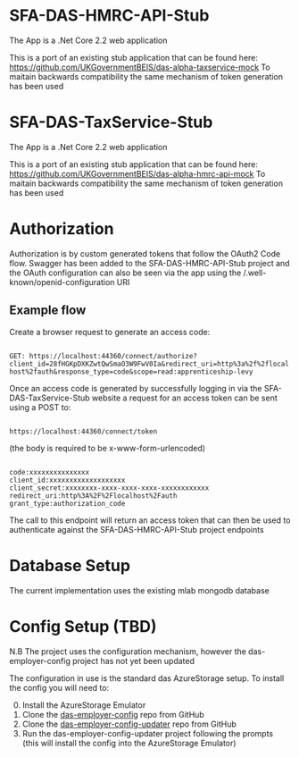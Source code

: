 
# SFA-DAS-HMRC-API-Stub

The App is a .Net Core 2.2 web application 

This is a port of an existing stub application that can be found here: https://github.com/UKGovernmentBEIS/das-alpha-taxservice-mock
To maitain backwards compatibility the same mechanism of token generation has been used

# SFA-DAS-TaxService-Stub

The App is a .Net Core 2.2 web application

This is a port of an existing stub application that can be found here: https://github.com/UKGovernmentBEIS/das-alpha-hmrc-api-mock
To maitain backwards compatibility the same mechanism of token generation has been used

# Authorization

Authorization is by custom generated tokens that follow the OAuth2 Code flow.
Swagger has been added to the SFA-DAS-HMRC-API-Stub project and the OAuth configuration can also be seen via the app using the /.well-known/openid-configuration URI

## Example flow

Create a browser request to generate an access code:

<code>
GET: https://localhost:44360/connect/authorize?client_id=28fHGKpDXKZwtQwSmaO3W9FwV0Ia&redirect_uri=http%3a%2f%2flocalhost%2fauth&response_type=code&scope=read:apprenticeship-levy
</code>

Once an access code is generated by successfully logging in via the SFA-DAS-TaxService-Stub website a request for an access token can be sent using a POST to:

<code>
https://localhost:44360/connect/token
</code>

(the body is required to be x-www-form-urlencoded)

<code>
code:xxxxxxxxxxxxxxx
client_id:xxxxxxxxxxxxxxxxxxx
client_secret:xxxxxxxx-xxxx-xxxx-xxxx-xxxxxxxxxxxx
redirect_uri:http%3A%2F%2Flocalhost%2Fauth
grant_type:authorization_code
</code>

The call to this endpoint will return an access token that can then be used to authenticate against the SFA-DAS-HMRC-API-Stub project endpoints

# Database Setup

The current implementation uses the existing mlab mongodb database

# Config Setup (TBD)

N.B The project uses the configuration mechanism, however the das-employer-config project has not yet been updated

The configuration in use is the standard das AzureStorage setup.
To install the config you will need to: 

0. Install the AzureStorage Emulator
1. Clone the [das-employer-config](https://github.com/SkillsFundingAgency/das-employer-config) repo from GitHub
2. Clone the [das-employer-config-updater](https://github.com/SkillsFundingAgency/das-employer-config-updater) repo from GitHub
3. Run the das-employer-config-updater project following the prompts (this will install the config into the AzureStorage Emulator)